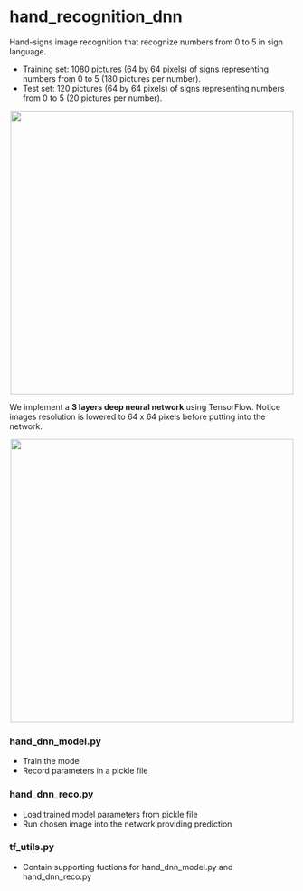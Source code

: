 # hand_recognition_dnn
Hand-signs image recognition that recognize numbers from 0 to 5 in sign language.
<ul>
<li>Training set: 1080 pictures (64 by 64 pixels) of signs representing numbers from 0 to 5 (180 pictures per number).</li>
<li>Test set: 120 pictures (64 by 64 pixels) of signs representing numbers from 0 to 5 (20 pictures per number).</li>
</ul>

<p align="center"><img src="https://user-images.githubusercontent.com/24521991/32612515-6c0dee0e-c5a3-11e7-82e7-1d872ffd022e.png" width="500"></p>

We implement a <b>3 layers deep neural network</b> using TensorFlow. Notice images resolution is lowered to 64 x 64 pixels before putting into the network. 
<p align="center"><img src="https://user-images.githubusercontent.com/24521991/32612759-0a432efe-c5a4-11e7-8d77-917f73f09cbf.png" width="500"></p>

### hand_dnn_model.py
<ul>
<li>Train the model</li>
<li>Record parameters in a pickle file</li>
</ul>

### hand_dnn_reco.py
<ul>
<li>Load trained model parameters from pickle file </li>
<li>Run chosen image into the network providing prediction </li>
</ul>

### tf_utils.py
<ul>
<li>Contain supporting fuctions for hand_dnn_model.py and hand_dnn_reco.py</li>
</ul>
